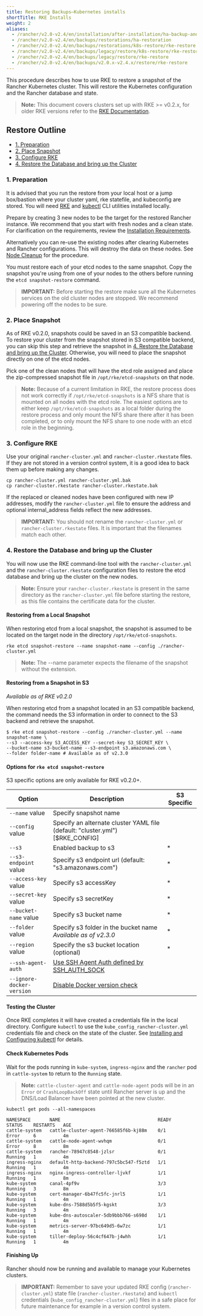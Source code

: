 ```yaml
---
title: Restoring Backups—Kubernetes installs
shortTitle: RKE Installs
weight: 2
aliases:
  - /rancher/v2.0-v2.4/en/installation/after-installation/ha-backup-and-restoration/
  - /rancher/v2.0-v2.4/en/backups/restorations/ha-restoration
  - /rancher/v2.0-v2.4/en/backups/restorations/k8s-restore/rke-restore
  - /rancher/v2.0-v2.4/en/backups/legacy/restore/k8s-restore/rke-restore/
  - /rancher/v2.0-v2.4/en/backups/legacy/restore/rke-restore
  - /rancher/v2.0-v2.4/en/backups/v2.0.x-v2.4.x/restore/rke-restore
---
```


This procedure describes how to use RKE to restore a snapshot of the Rancher Kubernetes cluster. 
This will restore the Kubernetes configuration and the Rancher database and state.

> **Note:** This document covers clusters set up with RKE >= v0.2.x, for older RKE versions refer to the [RKE Documentation]({{<baseurl>}}/rke/latest/en/etcd-snapshots/restoring-from-backup).

## Restore Outline

<!-- TOC -->

- [1. Preparation](#1-preparation)
- [2. Place Snapshot](#2-place-snapshot)
- [3. Configure RKE](#3-configure-rke)
- [4. Restore the Database and bring up the Cluster](#4-restore-the-database-and-bring-up-the-cluster)

<!-- /TOC -->

### 1. Preparation

It is advised that you run the restore from your local host or a jump box/bastion where your cluster yaml, rke statefile, and kubeconfig are stored.  You will need [RKE]({{<baseurl>}}/rke/latest/en/installation/) and [kubectl]({{<baseurl>}}/rancher/v2.0-v2.4/en/faq/kubectl/) CLI utilities installed locally.

Prepare by creating 3 new nodes to be the target for the restored Rancher instance.  We recommend that you start with fresh nodes and a clean state. For clarification on the requirements, review the [Installation Requirements](https://rancher.com/docs/rancher/v2.0-v2.4/en/installation/requirements/).  

Alternatively you can re-use the existing nodes after clearing Kubernetes and Rancher configurations. This will destroy the data on these nodes. See [Node Cleanup]({{<baseurl>}}/rancher/v2.0-v2.4/en/faq/cleaning-cluster-nodes/) for the procedure.

You must restore each of your etcd nodes to the same snapshot. Copy the snapshot you're using from one of your nodes to the others before running the `etcd snapshot-restore` command.

> **IMPORTANT:** Before starting the restore make sure all the Kubernetes services on the old cluster nodes are stopped. We recommend powering off the nodes to be sure.

### 2. Place Snapshot

As of RKE v0.2.0, snapshots could be saved in an S3 compatible backend. To restore your cluster from the snapshot stored in S3 compatible backend, you can skip this step and retrieve the snapshot in [4. Restore the Database and bring up the Cluster](#4-restore-the-database-and-bring-up-the-cluster). Otherwise, you will need to place the snapshot directly on one of the etcd nodes.

Pick one of the clean nodes that will have the etcd role assigned and place the zip-compressed snapshot file in `/opt/rke/etcd-snapshots` on that node.

> **Note:** Because of a current limitation in RKE, the restore process does not work correctly if `/opt/rke/etcd-snapshots` is a NFS share that is mounted on all nodes with the etcd role. The easiest options are to either keep `/opt/rke/etcd-snapshots` as a local folder during the restore process and only mount the NFS share there after it has been completed, or to only mount the NFS share to one node with an etcd role in the beginning.

### 3. Configure RKE

Use your original `rancher-cluster.yml` and `rancher-cluster.rkestate` files. If they are not stored in a version control system, it is a good idea to back them up before making any changes.

```
cp rancher-cluster.yml rancher-cluster.yml.bak
cp rancher-cluster.rkestate rancher-cluster.rkestate.bak
```

If the replaced or cleaned nodes have been configured with new IP addresses, modify the `rancher-cluster.yml` file to ensure the address and optional internal_address fields reflect the new addresses.

> **IMPORTANT:** You should not rename the `rancher-cluster.yml` or `rancher-cluster.rkestate` files. It is important that the filenames match each other.

### 4. Restore the Database and bring up the Cluster

You will now use the RKE command-line tool with the `rancher-cluster.yml` and the `rancher-cluster.rkestate` configuration files to restore the etcd database and bring up the cluster on the new nodes.

> **Note:** Ensure your `rancher-cluster.rkestate` is present in the same directory as the `rancher-cluster.yml` file before starting the restore, as this file contains the certificate data for the cluster.

#### Restoring from a Local Snapshot

When restoring etcd from a local snapshot, the snapshot is assumed to be located on the target node in the directory `/opt/rke/etcd-snapshots`.

```
rke etcd snapshot-restore --name snapshot-name --config ./rancher-cluster.yml
```

> **Note:** The --name parameter expects the filename of the snapshot without the extension.

#### Restoring from a Snapshot in S3

_Available as of RKE v0.2.0_

When restoring etcd from a snapshot located in an S3 compatible backend, the command needs the S3 information in order to connect to the S3 backend and retrieve the snapshot.

```
$ rke etcd snapshot-restore --config ./rancher-cluster.yml --name snapshot-name \
--s3 --access-key S3_ACCESS_KEY --secret-key S3_SECRET_KEY \
--bucket-name s3-bucket-name --s3-endpoint s3.amazonaws.com \
--folder folder-name # Available as of v2.3.0
```

#### Options for `rke etcd snapshot-restore`

S3 specific options are only available for RKE v0.2.0+.

| Option | Description | S3 Specific |
| --- | --- | ---|
| `--name` value            |  Specify snapshot name | |
| `--config` value          |  Specify an alternate cluster YAML file (default: "cluster.yml") [$RKE_CONFIG] | |
| `--s3`                    |  Enabled backup to s3 |* |
| `--s3-endpoint` value     |  Specify s3 endpoint url (default: "s3.amazonaws.com") | * |
| `--access-key` value      |  Specify s3 accessKey | *|
| `--secret-key` value      |  Specify s3 secretKey | *|
| `--bucket-name` value     |  Specify s3 bucket name | *|
| `--folder` value |  Specify s3 folder in the bucket name _Available as of v2.3.0_ | *|
| `--region` value          |  Specify the s3 bucket location (optional) | *|
| `--ssh-agent-auth`      |   [Use SSH Agent Auth defined by SSH_AUTH_SOCK]({{<baseurl>}}/rke/latest/en/config-options/#ssh-agent) | |
| `--ignore-docker-version`  | [Disable Docker version check]({{<baseurl>}}/rke/latest/en/config-options/#supported-docker-versions) |

#### Testing the Cluster

Once RKE completes it will have created a credentials file in the local directory.  Configure `kubectl` to use the `kube_config_rancher-cluster.yml` credentials file and check on the state of the cluster. See [Installing and Configuring kubectl]({{<baseurl>}}/rancher/v2.0-v2.4/en/faq/kubectl/#configuration) for details.

#### Check Kubernetes Pods

Wait for the pods running in `kube-system`, `ingress-nginx` and the `rancher` pod in `cattle-system` to return to the `Running` state.

> **Note:** `cattle-cluster-agent` and `cattle-node-agent` pods will be in an `Error` or `CrashLoopBackOff` state until Rancher server is up and the DNS/Load Balancer have been pointed at the new cluster.

```
kubectl get pods --all-namespaces

NAMESPACE       NAME                                    READY     STATUS    RESTARTS   AGE
cattle-system   cattle-cluster-agent-766585f6b-kj88m    0/1       Error     6          4m
cattle-system   cattle-node-agent-wvhqm                 0/1       Error     8          8m
cattle-system   rancher-78947c8548-jzlsr                0/1       Running   1          4m
ingress-nginx   default-http-backend-797c5bc547-f5ztd   1/1       Running   1          4m
ingress-nginx   nginx-ingress-controller-ljvkf          1/1       Running   1          8m
kube-system     canal-4pf9v                             3/3       Running   3          8m
kube-system     cert-manager-6b47fc5fc-jnrl5            1/1       Running   1          4m
kube-system     kube-dns-7588d5b5f5-kgskt               3/3       Running   3          4m
kube-system     kube-dns-autoscaler-5db9bbb766-s698d    1/1       Running   1          4m
kube-system     metrics-server-97bc649d5-6w7zc          1/1       Running   1          4m
kube-system     tiller-deploy-56c4cf647b-j4whh          1/1       Running   1          4m
```

#### Finishing Up

Rancher should now be running and available to manage your Kubernetes clusters. 
> **IMPORTANT:** Remember to save your updated RKE config (`rancher-cluster.yml`) state file (`rancher-cluster.rkestate`) and `kubectl` credentials (`kube_config_rancher-cluster.yml`) files in a safe place for future maintenance for example in a version control system.
